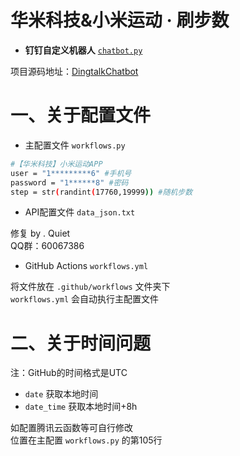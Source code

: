 # **华米科技&小米运动 · 刷步数**

* **钉钉自定义机器人** [`chatbot.py`](https://github.com/zhuifengshen/DingtalkChatbot/blob/master/dingtalkchatbot/chatbot.py)

项目源码地址：[DingtalkChatbot](https://github.com/zhuifengshen/DingtalkChatbot)

# 一、关于配置文件

* 主配置文件 `workflows.py`

```bash
#【华米科技】小米运动APP
user = "1*********6" #手机号
password = "1******8" #密码
step = str(randint(17760,19999)) #随机步数
```

* API配置文件 `data_json.txt`

修复 by . Quiet  
QQ群：60067386

* GitHub Actions `workflows.yml`

将文件放在 `.github/workflows` 文件夹下  
`workflows.yml` 会自动执行主配置文件

# 二、关于时间问题

注：GitHub的时间格式是UTC
* `date` 获取本地时间
* `date_time` 获取本地时间+8h

如配置腾讯云函数等可自行修改  
位置在主配置 `workflows.py` 的第105行
